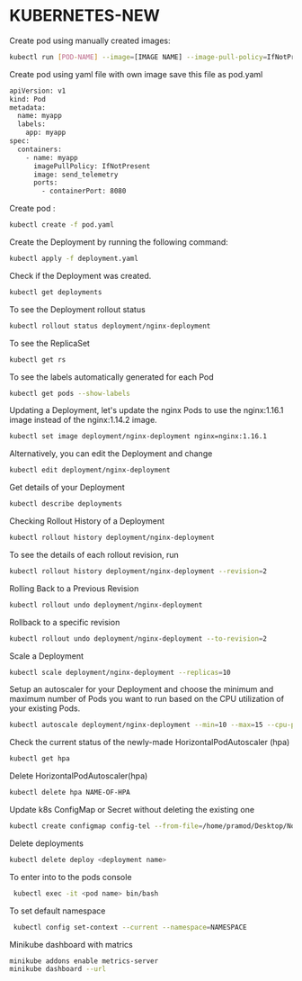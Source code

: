 # KUBERNETES-NEW

Create pod using manually created images:
```bash
kubectl run [POD-NAME] --image=[IMAGE NAME] --image-pull-policy=IfNotPresent

```
Create pod using yaml file with own image
save this file as pod.yaml
```bash
apiVersion: v1
kind: Pod
metadata:
  name: myapp
  labels:
    app: myapp
spec:
  containers:
    - name: myapp
      imagePullPolicy: IfNotPresent
      image: send_telemetry
      ports:
        - containerPort: 8080
```

Create pod :
```bash
kubectl create -f pod.yaml
```

Create the Deployment by running the following command:
```bash
kubectl apply -f deployment.yaml
```
Check if the Deployment was created.
```bash
kubectl get deployments
```
To see the Deployment rollout status
```bash
kubectl rollout status deployment/nginx-deployment

```
To see the ReplicaSet
```bash
kubectl get rs
```
To see the labels automatically generated for each Pod

```bash
kubectl get pods --show-labels
```
Updating a Deployment, let's update the nginx Pods to use the nginx:1.16.1 image instead of the nginx:1.14.2 image.

```bash
kubectl set image deployment/nginx-deployment nginx=nginx:1.16.1
```
Alternatively, you can edit the Deployment and change

```bash
kubectl edit deployment/nginx-deployment
```
Get details of your Deployment

```bash
kubectl describe deployments
```
Checking Rollout History of a Deployment

```bash
kubectl rollout history deployment/nginx-deployment
```
To see the details of each rollout revision, run

```bash
kubectl rollout history deployment/nginx-deployment --revision=2
```
Rolling Back to a Previous Revision
```bash
kubectl rollout undo deployment/nginx-deployment
```
Rollback to a specific revision
```bash
kubectl rollout undo deployment/nginx-deployment --to-revision=2
```
Scale a Deployment
```bash
kubectl scale deployment/nginx-deployment --replicas=10
```
Setup an autoscaler for your Deployment and choose the minimum and maximum number of Pods you want to run based on the CPU utilization of your existing Pods.
```bash
kubectl autoscale deployment/nginx-deployment --min=10 --max=15 --cpu-percent=80
```
Check the current status of the newly-made HorizontalPodAutoscaler (hpa)
```bash
kubectl get hpa
```
Delete HorizontalPodAutoscaler(hpa)
```bash
kubectl delete hpa NAME-OF-HPA
```
Update k8s ConfigMap or Secret without deleting the existing one
```bash
kubectl create configmap config-tel --from-file=/home/pramod/Desktop/Nodebook/project/new_docker/app/ -o yaml --dry-run | kubectl apply -f -

```
Delete deployments
```bash
kubectl delete deploy <deployment name>

```
To enter into to the pods console
```bash
 kubectl exec -it <pod name> bin/bash
```

To set default namespace
```bash
 kubectl config set-context --current --namespace=NAMESPACE
```
Minikube dashboard with matrics
```bash
minikube addons enable metrics-server
minikube dashboard --url
```
